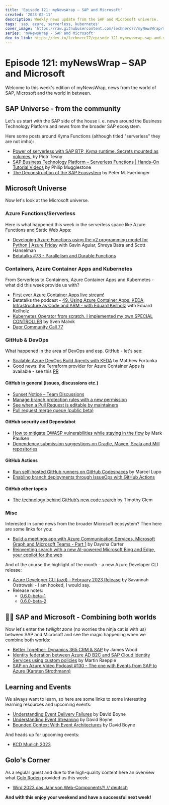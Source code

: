 ```yaml
---
title: 'Episode 121: myNewsWrap – SAP and Microsoft'
created: '2023-02-11'
description: Weekly news update from the SAP and Microsoft universe.
tags: 'sap, azure, serverless, kubernetes'
cover_image: 'https://raw.githubusercontent.com/lechnerc77/myNewsWrap/main/episodes/cover-images/episode121small.png'
series: 'myNewsWrap - SAP and Microsoft'
dev_to_link: https://dev.to/lechnerc77/episode-121-mynewswrap-sap-and-microsoft-2i5i
---
```


# Episode 121: myNewsWrap – SAP and Microsoft

Welcome to this week's edition of myNewsWrap, news from the world of SAP, Microsoft and the world in between.

## SAP Universe - from the community

Let's us start with the SAP side of the house i. e. news around the Business Technology Platform and news from the broader SAP ecosystem.

Here some posts around Kyma Functions (although titled "serverless" they are not imho):

* [Power of serverless with SAP BTP, Kyma runtime. Secrets mounted as volumes.](https://blogs.sap.com/2023/02/06/power-of-serverless-with-sap-btp-kyma-runtime.-secrets-mounted-as-volumes./) by Piotr Tesny
* [SAP Business Technology Platform – Serverless Functions | Hands-On Tutorial Videos](https://blogs.sap.com/2023/02/10/sap-business-technology-platform-serverless-functions-hands-on-tutorial-videos/) by Philip Mugglestone
* [The Deconstruction of the SAP Ecosystem](https://e3zine.com/the-deconstruction-of-the-sap-ecosystem/) by Peter M. Faerbinger

## Microsoft Universe

Now let's look at the Microsoft universe.

### Azure Functions/Serverless

Here is what happened this week in the serverless space like Azure Functions and Static Web Apps:

* [Developing Azure Functions using the v2 programming model for Python | Azure Friday](https://youtu.be/KARieaWBxuk) with Gavin Aguiar, Shreya Batra and Scott Hanselman
* [Betatalks #73 - Parallelism and Durable Functions](https://youtu.be/8zf3cSk-5oA)

### Containers, Azure Container Apps and Kubernetes

From Serverless to Containers, Azure Container Apps and Kubernetes - what did this week provide us with?

* [First ever Azure Container Apps live stream!](https://www.youtube.com/live/D4tNmIeoX0c?feature=share)
* Betatalks the podcast - [49. Using Azure Container Apps, KEDA, Infrastructure as Code and ARM - with Eduard Keilholz](https://www.betabit.nl/en/betatalks-the-podcast/49-using-azure-container-apps-keda-infrastructure-as-code-and-arm-with-eduard-keilholz) with Eduard Keilholz
* [Kubernetes Operator from scratch. I implemented my own SPECIAL CONTROLLER](https://youtu.be/owGgc3n1LhQ) by Sven Malvik
* [Dapr Community Call 77](https://youtu.be/BxiKpEmchgQ)

### GitHub & DevOps

What happened in the area of DevOps and esp. GitHub - let's see:

* [Scalable Azure DevOps Build Agents with KEDA](https://blog.memoryleek.co.uk/devops/keda/2023/02/06/scalable-azure-devops-build-agents-with-keda.html) by Matthew Fortunka
* Good news: the Terraform provider for Azure Container Apps is available - see this [PR](https://github.com/hashicorp/terraform-provider-azurerm/pull/18008)

#### GitHub in general (issues, discussions etc.)

* [Sunset Notice – Team Discussions](https://github.blog/changelog/2023-02-08-sunset-notice-team-discussions/)
* [Manage branch protection rules with a new permission](https://github.blog/changelog/2023-02-08-manage-branch-protection-rules-with-a-new-permission/)
* [See when a Pull Request is editable by maintainers](https://github.blog/changelog/2023-02-10-see-when-a-pull-request-is-editable-by-maintainers/)
* [Pull request merge queue (public beta)](https://github.blog/changelog/2023-02-08-pull-request-merge-queue-public-beta/)

#### GitHub security and Dependabot

* [How to mitigate OWASP vulnerabilities while staying in the flow](https://github.blog/2023-02-06-how-to-mitigate-owasp-vulnerabilities-while-staying-in-the-flow/) by Mark Paulsen
* [Dependency submission suggestions on Gradle, Maven, Scala and Mill repositories](https://github.blog/changelog/2023-02-08-dependency-submission-suggestions-on-gradle-maven-scala-and-mill-repositories/)

#### GitHub Actions

* [Run self-hosted GitHub runners on GitHub Codespaces](https://youtu.be/4CPoHrLgO1E) by Marcel Lupo
* [Enabling branch deployments through IssueOps with GitHub Actions](https://github.blog/2023-02-02-enabling-branch-deployments-through-issueops-with-github-actions/)

#### GitHub other topcis

* [The technology behind GitHub’s new code search](https://github.blog/2023-02-06-the-technology-behind-githubs-new-code-search/) by Timothy Clem

### Misc

Interested in some news from the broader Microsoft ecosystem? Then here are some links for you:

* [Build a meetings app with Azure Communication Services, Microsoft Graph and Microsoft Teams - Part 1](https://techcommunity.microsoft.com/t5/azure-communication-services/build-a-meetings-app-with-azure-communication-services-microsoft/ba-p/3730104) by Daysha Carter
* [Reinventing search with a new AI-powered Microsoft Bing and Edge, your copilot for the web](https://blogs.microsoft.com/blog/2023/02/07/reinventing-search-with-a-new-ai-powered-microsoft-bing-and-edge-your-copilot-for-the-web/)

And of the course the highlight of the month - a new Azure Developer CLI release:

* [Azure Developer CLI (azd) – February 2023 Release](https://devblogs.microsoft.com/azure-sdk/azure-developer-cli-azd-february-2023-release/) by Savannah Ostrowski - I am hooked, I would say.
* Release notes:
  * [0.6.0-beta-1](https://github.com/Azure/azure-dev/releases/tag/azure-dev-cli_0.6.0-beta.1)
  * [0.6.0-beta-2](https://github.com/Azure/azure-dev/releases/tag/azure-dev-cli_0.6.0-beta.2)

## 🐱‍👤 SAP and Microsoft - Combining both worlds

Now let's enter the _twilight zone_ (no worries the ninja cat is with us) between SAP and Microsoft and see the magic happening when we combine both worlds:

* [Better Together: Dynamics 365 CRM & SAP](https://switchedon.bowdark.com/better-together-dynamics-365-crm-sap-e5c6b33c841d) by James Wood
* [Identity federation between Azure AD B2C and SAP Cloud Identity Services using custom policies](https://blogs.sap.com/2023/02/08/identity-federation-between-azure-ad-b2c-and-sap-cloud-identity-services-using-custom-policies/) by Martin Raepple
* [SAP on Azure Video Podcast #130 - The one with Events from SAP to Azure (Karsten Strothmann)](https://youtu.be/NNrzXbX3mk0)

## Learning and Events

We always want to learn, so here are some links to some interesting learning resources and upcoming events:

* [Understanding Event Delivery Failures](https://serverlessland.com/event-driven-architecture/visuals/understanding-event-delivery-failures) by David Boyne
* [Understanding Event Streaming](https://serverlessland.com/event-driven-architecture/visuals/event-streams) by David Boyne
* [Bounded Context With Event Architectures](https://serverlessland.com/event-driven-architecture/visuals/bounded-context-with-event-architectures) by David Boyne

And heads up for upcoming events:

* [KCD Munich 2023](https://community.cncf.io/events/details/cncf-kcd-munich-presents-kcd-munich-2023/)

## Golo's Corner

As a regular guest and due to the high-quality content here an overview what [Golo Roden](https://twitter.com/goloroden) provided us this week:

* [Wird 2023 das Jahr von Web-Components?! // deutsch](https://youtu.be/_71Kh7tDylE)

**And with this enjoy your weekend and have a successful next week!**
